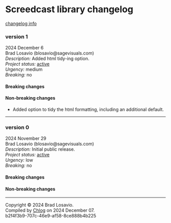 
  <body>
    <h1>
      Screedcast library changelog
    </h1><a href="https://github.com/blosavio/chlog">changelog info</a>
    <section>
      <h3>
        version 1
      </h3>
      <p>
        2024 December 6<br>
        Brad Losavio (blosavio@sagevisuals.com)<br>
        <em>Description:</em> Added html tidy-ing option.<br>
        <em>Project status:</em> <a href="https://github.com/metosin/open-source/blob/main/project-status.md">active</a><br>
        <em>Urgency:</em> medium<br>
        <em>Breaking:</em> no
      </p>
      <p></p>
      <div>
        <h4>
          Breaking changes
        </h4>
        <ul></ul>
        <h4>
          Non-breaking changes
        </h4>
        <ul>
          <li>
            <div>
              Added option to tidy the html formatting, including an additional default.
            </div>
          </li>
        </ul>
      </div>
      <hr>
    </section>
    <section>
      <h3>
        version 0
      </h3>
      <p>
        2024 November 29<br>
        Brad Losavio (blosavio@sagevisuals.com)<br>
        <em>Description:</em> Initial public release.<br>
        <em>Project status:</em> <a href="https://github.com/metosin/open-source/blob/main/project-status.md">active</a><br>
        <em>Urgency:</em> low<br>
        <em>Breaking:</em> no
      </p>
      <p></p>
      <div>
        <h4>
          Breaking changes
        </h4>
        <ul></ul>
        <h4>
          Non-breaking changes
        </h4>
        <ul></ul>
      </div>
      <hr>
    </section>
    <p id="page-footer">
      Copyright © 2024 Brad Losavio.<br>
      Compiled by <a href="https://github.com/blosavio/chlog">Chlog</a> on 2024 December 07.<span id="uuid"><br>
      b2f4f3b9-707c-46e9-af58-8ce888b4b225</span>
    </p>
  </body>
</html>
